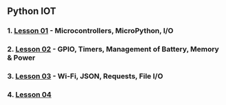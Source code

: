 ## Python IOT
### 1. [Lesson 01](lesson01/index.md) - Microcontrollers, MicroPython, I/O
### 2. [Lesson 02](lesson02/index.md) - GPIO, Timers, Management of Battery, Memory & Power
### 3. [Lesson 03](lesson03/index.md) - Wi-Fi, JSON, Requests, File I/O
### 4. [Lesson 04](lesson04/index.md)
